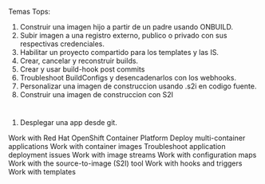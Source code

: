 Temas Tops:

1. Construir una imagen hijo a partir de un padre usando ONBUILD.
2. Subir imagen a una registro externo, publico o privado con sus respectivas credenciales.
3. Habilitar un proyecto compartido para los templates y las IS.
4. Crear, cancelar y reconstruir builds.
5. Crear y usar build-hook post commits
6. Troubleshoot BuildConfigs y desencadenarlos con los webhooks.
7. Personalizar una imagen de construccion usando .s2i en codigo fuente.
8. Construir una imagen de construccion con S2I

# 

1. Desplegar una app desde git.


Work with Red Hat OpenShift Container Platform
Deploy multi-container applications
Work with container images
Troubleshoot application deployment issues
Work with image streams
Work with configuration maps
Work with the source-to-image (S2I) tool
Work with hooks and triggers
Work with templates
